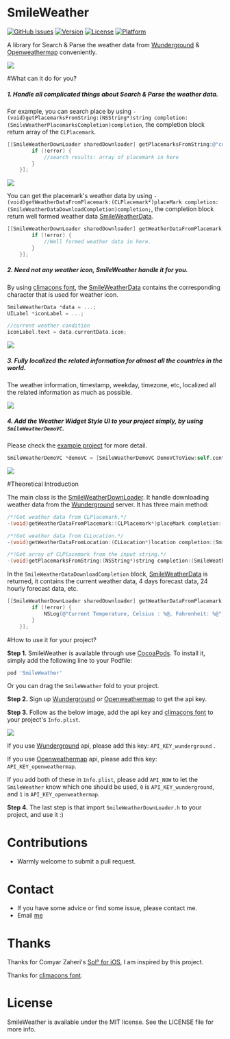 # SmileWeather

[![GitHub Issues](http://img.shields.io/github/issues/liu044100/SmileWeather.svg?style=flat)](https://github.com/liu044100/SmileWeather/issues)
[![Version](https://img.shields.io/cocoapods/v/SmileWeather.svg?style=flat)](http://cocoadocs.org/docsets/SmileWeather)
[![License](https://img.shields.io/cocoapods/l/SmileWeather.svg?style=flat)](http://cocoadocs.org/docsets/SmileWeather)
[![Platform](https://img.shields.io/cocoapods/p/SmileWeather.svg?style=flat)](http://cocoadocs.org/docsets/SmileWeather)

A library for Search & Parse the weather data from [Wunderground](http://www.wunderground.com) & [Openweathermap](http://openweathermap.org) conveniently.

![](https://raw.githubusercontent.com/liu044100/SmileWeather/master/SmileWeather-Example/demo_gif/pro_big1.png)

#What can it do for you?


##### 1. Handle all complicated things about Search & Parse the weather data.

For example, you can search place by using `-(void)getPlacemarksFromString:(NSString*)string completion:(SmileWeatherPlacemarksCompletion)completion`, the completion block return array of the `CLPlacemark`.

```Objective-c
[[SmileWeatherDownLoader sharedDownloader] getPlacemarksFromString:@"cupertino" completion:^(NSArray *placeMarks, NSError *error) {
        if (!error) {
            //search results: array of placemark in here
        }
    }];
```

![](https://raw.githubusercontent.com/liu044100/SmileWeather/master/SmileWeather-Example/demo_gif/search.png)

You can get the placemark's weather data by using `-(void)getWeatherDataFromPlacemark:(CLPlacemark*)placeMark completion:(SmileWeatherDataDownloadCompletion)completion;`, the completion block return well formed weather data [SmileWeatherData](http://cocoadocs.org/docsets/SmileWeather/0.0.1/Classes/SmileWeatherData.html).

```Objective-c
[[SmileWeatherDownLoader sharedDownloader] getWeatherDataFromPlacemark:placemark completion:^(SmileWeatherData *data, NSError *error) {
        if (!error) {
            //Well formed weather data in here.
        }
    }];
```


##### 2. Need not any weather icon, SmileWeather handle it for you. 

By using [climacons font](http://adamwhitcroft.com/climacons/), the [SmileWeatherData](http://cocoadocs.org/docsets/SmileWeather/0.0.1/Classes/SmileWeatherData.html) contains the corresponding character that is used for weather icon.

```Objective-c
SmileWeatherData *data = ...;
UILabel *iconLabel = ...;

//current weather condition
iconLabel.text = data.currentData.icon;
```

![](https://raw.githubusercontent.com/liu044100/SmileWeather/master/SmileWeather-Example/demo_gif/climacons.png)

##### 3. Fully localized the related information for almost all the countries in the world.

The weather information, timestamp, weekday, timezone, etc, localized all the related information as much as possible.

![](https://raw.githubusercontent.com/liu044100/SmileWeather/master/SmileWeather-Example/demo_gif/localization.png)

##### 4. Add the Weather Widget Style UI to your project simply, by using `SmileWeatherDemoVC`.

Please check the [example project](https://github.com/liu044100/SmileWeather/tree/master/SmileWeather-Example) for more detail. 

```Objective-c
SmileWeatherDemoVC *demoVC = [SmileWeatherDemoVC DemoVCToView:self.containerView];
```

![](https://raw.githubusercontent.com/liu044100/SmileWeather/master/SmileWeather-Example/demo_gif/demoview.png)

#Theoretical Introduction

The main class is the [SmileWeatherDownLoader](http://cocoadocs.org/docsets/SmileWeather/0.0.1/Classes/SmileWeatherDownLoader.html). It handle downloading weather data from the [Wunderground](http://www.wunderground.com) server. It has three main method:

```Objective-c
/*!Get weather data from CLPlacemark.*/
-(void)getWeatherDataFromPlacemark:(CLPlacemark*)placeMark completion:(SmileWeatherDataDownloadCompletion)completion;

/*!Get weather data from CLLocation.*/
-(void)getWeatherDataFromLocation:(CLLocation*)location completion:(SmileWeatherDataDownloadCompletion)completion;

/*!Get array of CLPlacemark from the input string.*/
-(void)getPlacemarksFromString:(NSString*)string completion:(SmileWeatherPlacemarksCompletion)completion;
```

In the `SmileWeatherDataDownloadCompletion` block, [SmileWeatherData](http://cocoadocs.org/docsets/SmileWeather/0.0.1/Classes/SmileWeatherData.html) is returned, it contains the current weather data, 4 days forecast data, 24 hourly forecast data, etc. 

```Objective-c
[[SmileWeatherDownLoader sharedDownloader] getWeatherDataFromPlacemark:placemark completion:^(SmileWeatherData *data, NSError *error) {
        if (!error) {
            NSLog(@"Current Temperature, Celsius : %@, Fahrenheit: %@", data.currentData.currentTempStri_Celsius, data.currentData.currentTempStri_Fahrenheit);
        }
    }];
```

#How to use it for your project?

**Step 1.** SmileWeather is available through use [CocoaPods](http://cocoapods.org). To install
it, simply add the following line to your Podfile:

```Ruby
pod 'SmileWeather'

```
Or you can drag the `SmileWeather` fold to your project.

**Step 2.** Sign up [Wunderground](http://www.wunderground.com/weather/api) or [Openweathermap](http://openweathermap.org/api) to get the api key.

**Step 3.** Follow as the below image, add the api key and [climacons font](http://adamwhitcroft.com/climacons/) to your project's `Info.plist`. 

![](https://raw.githubusercontent.com/liu044100/SmileWeather/master/SmileWeather-Example/demo_gif/step1.png)

If you use [Wunderground](http://www.wunderground.com/weather/api) api, please add this key: `API_KEY_wunderground` .

If you use [Openweathermap](http://openweathermap.org/api) api, please add this key: `API_KEY_openweathermap`.

If you add both of these in `Info.plist`, please add `API_NOW` to let the `SmileWeather` know which one should be used, `0` is `API_KEY_wunderground`, and `1` is `API_KEY_openweathermap`.


**Step 4.** The last step is that import `SmileWeatherDownLoader.h` to your project, and use it :)



# Contributions

* Warmly welcome to submit a pull request.

# Contact

* If you have some advice or find some issue, please contact me.
* Email [me](liu044100@gmail.com)

# Thanks

Thanks for Comyar Zaheri's [Sol° for iOS](https://github.com/comyarzaheri/Sol), I am inspired by this project.

Thanks for [climacons font](http://adamwhitcroft.com/climacons/).

# License

SmileWeather is available under the MIT license. See the LICENSE file for more info.
